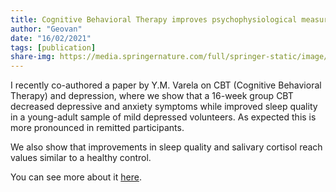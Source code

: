 ```yaml
---
title: Cognitive Behavioral Therapy improves psychophysiological measures of depression
author: "Geovan"
date: "16/02/2021"
tags: [publication]
share-img: https://media.springernature.com/full/springer-static/image/art%3A10.1007%2Fs12144-020-01324-9/MediaObjects/12144_2020_1324_Fig4_HTML.png?as=webp
---
```


I recently co-authored a paper by Y.M. Varela on CBT (Cognitive Behavioral Therapy) and depression, where we show that a 16-week group CBT decreased depressive and anxiety symptoms while improved sleep quality in a young-adult sample of mild depressed volunteers.
As expected this is more pronounced in remitted participants.

We also show that improvements in sleep quality and salivary cortisol reach values similar to a healthy control. 

You can see more about it [here](https://doi.org/10.1007/s12144-020-01324-9).
